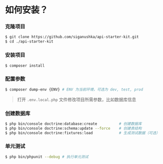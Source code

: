 # 如何安装？

### 克隆项目

```bash
$ git clone https://github.com/siganushka/api-starter-kit.git
$ cd ./api-starter-kit
```

### 安装项目

```bash
$ composer install
```

### 配置参数

```bash
$ composer dump-env {ENV} # ENV 为当前环境，可选为 dev, test, prod
```

> 打开 ``.env.local.php`` 文件修改项目所需参数，比如数据库信息

### 创建数据库

```bash
$ php bin/console doctrine:database:create          # 创建数据库
$ php bin/console doctrine:schema:update --force    # 创建表结构
$ php bin/console doctrine:fixtures:load            # 生成测试数据（可选）
```

### 单元测试

```bash
$ php bin/phpunit --debug # 执行单元测试
```
